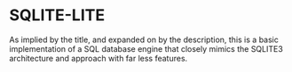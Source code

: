# SQLITE-LITE

As implied by the title, and expanded on by the description, this is a basic implementation of a SQL database engine that closely mimics the SQLITE3 architecture and approach with far less features.

